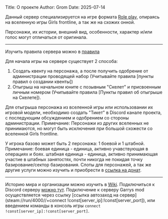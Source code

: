Title: О проекте
Author: Grom
Date: 2025-07-14

Данный сервер специализируется на игре формата [Role play](/wiki/docs/server_rules/termins#role-play-rp), опираясь на вселенную игры Girls frontline, а так же на схожих онной.

Персонажи, их истории, внешний вид, особенности, характер и/или голос могут отличаться от оригинала.

---

Изучить правила сервера можно в [правила](/wiki/docs/server_rules/rules)

Для начала игры на сервере существует 2 способа:
1) Создать квенту на персонажа, а после получить одобрение от администрации проводящей набор (Учитывайте правила [пункты правил о создании квенты])
2) Отыгрыш на начальном юните с позывным "Скелет" и присвоенным личным номером (Учитывайте правила [Пункты правил об отыгрыше на Скелете]).

Для отыгрыша персонажа из вселенной игры или использовании их игровой модели, необходимо создать "Тикет" в Discord канале проекта, с последующим обсуждением и одобрением со стороны администрации.
Примечание: Персонажи из других вселенных не принимаются, но могут быть исключения при большой схожести со вселенной Girls frontline.

У игрока базово может быть 2 персонажа: 1 боевой и 1 штабной.
Примечание: боевая единица - единица, активно учавствующая в операциях и боях. штабная единица - единица, активно принимающая участие в штабных занятостях, почти никогда не покидая точку базирование/сектор базирования.
Слоты для персонажей, а так же другие услуги можно изучить и приобрести в [ссылка на донат](/donate).

---

Историю мира и организации можно изучить в [Wiki](/wiki/world_lore).
Подключиться к Discord серверу [можно тут](/discord).
Подключение к серверу Garrys mod осуществляется через ссылку [ссылка автозаход на сервер](steam://run/4000//+connect !const[server_ip]:!const[server_port]), или введением команды в консоль игры `connect !const[server_ip]:!const[server_port]`.
